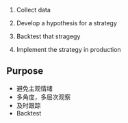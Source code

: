 

1. Collect data


2. Develop a hypothesis for a strategy


3. Backtest that stragegy


4. Implement the strategy in production


## Purpose
- 避免主观情绪
- 多角度，多层次观察
- 及时跟踪
- Backtest

